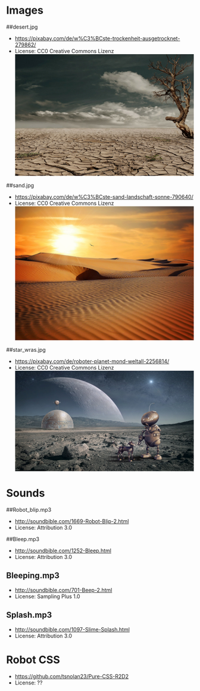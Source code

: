 # Images

##desert.jpg
* <https://pixabay.com/de/w%C3%BCste-trockenheit-ausgetrocknet-279862/> 
* License: CC0 Creative Commons Lizenz
![desert](desert-original.jpg)
 
 ##sand.jpg
* <https://pixabay.com/de/w%C3%BCste-sand-landschaft-sonne-790640/>
* License: CC0 Creative Commons Lizenz
![sand](sand.jpg)

 ##star_wras.jpg
* <https://pixabay.com/de/roboter-planet-mond-weltall-2256814/>
* License: CC0 Creative Commons Lizenz
 ![zukunft](zukunft.jpg)
 
# Sounds

##Robot_blip.mp3
* <http://soundbible.com/1669-Robot-Blip-2.html>
* License: Attribution 3.0

 ##Bleep.mp3
 * <http://soundbible.com/1252-Bleep.html>
 * License: Attribution 3.0

## Bleeping.mp3
* <http://soundbible.com/701-Beep-2.html>
* License: Sampling Plus 1.0 

## Splash.mp3
* <http://soundbible.com/1097-Slime-Splash.html>
 * License: Attribution 3.0
 
# Robot CSS
* <https://github.com/tsnolan23/Pure-CSS-R2D2>
* License: ??

